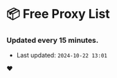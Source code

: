 # :package: Free Proxy List
### Updated every 15 minutes.

- Last updated: `2024-10-22 13:01`

:heart:
